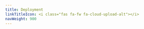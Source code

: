 ```yaml
---
title: Deployment
linkTitleIcon: <i class="fas fa-fw fa-cloud-upload-alt"></i>
navWeight: 900
---
```

